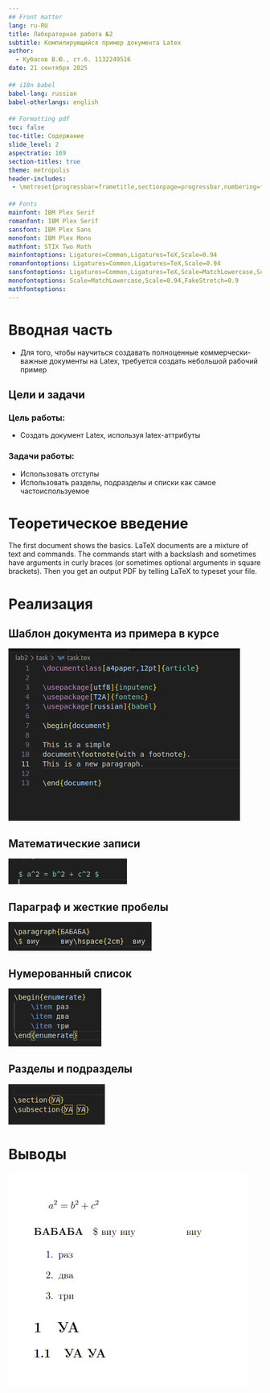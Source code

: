 ```yaml
---
## Front matter
lang: ru-RU
title: Лабораторная работа №2
subtitle: Компилирующийся пример документа Latex
author:
  - Кубасов В.Ю., ст.б. 1132249516
date: 21 сентября 2025

## i18n babel
babel-lang: russian
babel-otherlangs: english

## Formatting pdf
toc: false
toc-title: Содержание
slide_level: 2
aspectratio: 169
section-titles: true
theme: metropolis
header-includes:
 - \metroset{progressbar=frametitle,sectionpage=progressbar,numbering=fraction}

## Fonts
mainfont: IBM Plex Serif
romanfont: IBM Plex Serif
sansfont: IBM Plex Sans
monofont: IBM Plex Mono
mathfont: STIX Two Math
mainfontoptions: Ligatures=Common,Ligatures=TeX,Scale=0.94
romanfontoptions: Ligatures=Common,Ligatures=TeX,Scale=0.94
sansfontoptions: Ligatures=Common,Ligatures=TeX,Scale=MatchLowercase,Scale=0.94
monofontoptions: Scale=MatchLowercase,Scale=0.94,FakeStretch=0.9
mathfontoptions:
---
```


# Вводная часть

- Для того, чтобы научиться создавать полноценные коммерчески-важные документы на Latex, требуется создать небольшой рабочий пример

## Цели и задачи
### Цель работы:   

- Создать документ Latex, используя latex-аттрибуты

### Задачи работы:

- Использовать отступы
- Использовать разделы, подразделы и списки как самое частоиспользуемое

# Теоретическое введение

The first document shows the basics. LaTeX documents are a mixture of text and
commands. The commands start with a backslash and sometimes have arguments
in curly braces (or sometimes optional arguments in square brackets). Then you
get an output PDF by telling LaTeX to typeset your file.

# Реализация

## Шаблон документа из примера в курсе

![Hello World по-latex](./image/image.png)


## Математические записи

![Формульная запись](./image/image%20copy.png)

## Параграф и жесткие пробелы

![Параграф и жесткие пробелы](./image/image%20copy%202.png)

## Нумерованный список

![Нумерованный список](./image/image%20copy%203.png)

## Разделы и подразделы

![Разделы и подразделы](./image/image%20copy%204.png)

# Выводы

![Итоговый вариант](./image/image%20copy%205.png)

